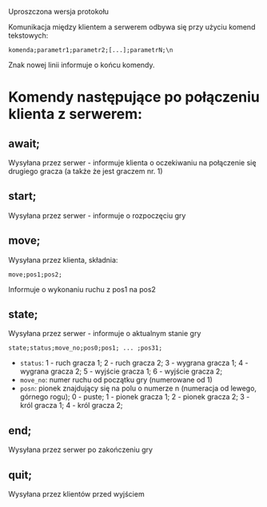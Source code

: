 Uproszczona wersja protokołu

Komunikacja między klientem a serwerem odbywa się przy użyciu komend tekstowych:
```
komenda;parametr1;parametr2;[...];parametrN;\n
```
Znak nowej linii informuje o końcu komendy.

# Komendy następujące po połączeniu klienta z serwerem:

## await;

Wysyłana przez serwer - informuje klienta o oczekiwaniu na połączenie się drugiego gracza (a także że jest graczem nr. 1)

## start;

Wysyłana przez serwer - informuje o rozpoczęciu gry

## move;

Wysyłana przez klienta, składnia:

```
move;pos1;pos2;
```

Informuje o wykonaniu ruchu z pos1 na pos2

## state;

Wysyłana przez serwer - informuje o aktualnym stanie gry

```
state;status;move_no;pos0;pos1; ... ;pos31;
```

- `status`: 1 - ruch gracza 1; 2 - ruch gracza 2; 3 - wygrana gracza 1; 4 - wygrana gracza 2; 5 - wyjście gracza 1; 6 - wyjście gracza 2;
- `move_no`: numer ruchu od początku gry (numerowane od 1)
- `posn`: pionek znajdujący się na polu o numerze n (numeracja od lewego, górnego rogu); 0 - puste; 1 - pionek gracza 1; 2 - pionek gracza 2; 3 - król gracza 1; 4 - król gracza 2;

## end;

Wysyłana przez serwer po zakończeniu gry

## quit;

Wysyłana przez klientów przed wyjściem